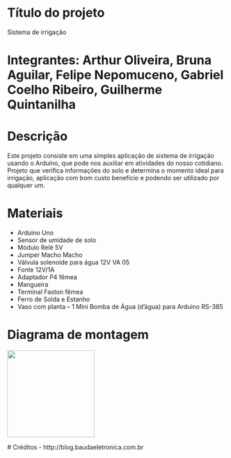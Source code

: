 # Título do projeto
Sistema de irrigação 
# Integrantes: Arthur Oliveira, Bruna Aguilar, Felipe Nepomuceno, Gabriel Coelho Ribeiro, Guilherme Quintanilha
# Descrição
Este projeto consiste em uma simples aplicação de sistema de irrigação usando o Arduíno, que pode nos auxiliar em atividades do nosso cotidiano. Projeto que verifica informações do solo e determina o momento ideal para irrigação, aplicação com bom custo benefício e podendo ser utilizado por qualquer um.
# Materiais
- Arduino Uno
- Sensor de umidade de solo
- Módulo Relé 5V
- Jumper Macho Macho
- Válvula solenoide para água 12V VA 05
- Fonte 12V/1A
- Adaptador P4 fêmea
- Mangueira
- Terminal Faston fêmea 
- Ferro de Solda e Estanho 
- Vaso com planta
– 1 Mini Bomba de Água (d’água) para Arduino RS-385
# Diagrama de montagem
<p><img src="wwwww" alt="" width="200" height="200" /></p>
# Créditos 
- http://blog.baudaeletronica.com.br



